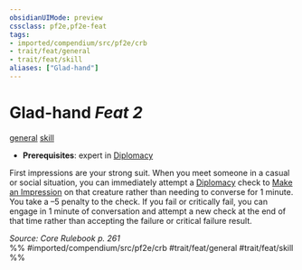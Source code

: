 ```yaml
---
obsidianUIMode: preview
cssclass: pf2e,pf2e-feat
tags:
- imported/compendium/src/pf2e/crb
- trait/feat/general
- trait/feat/skill
aliases: ["Glad-hand"]
---
```

# Glad-hand  *Feat 2*  
[general](general.md)  [skill](skill.md)  

- **Prerequisites**: expert in [Diplomacy](../skills.md#Diplomacy)

First impressions are your strong suit. When you meet someone in a casual or social situation, you can immediately attempt a [Diplomacy](../skills.md#Diplomacy) check to [Make an Impression](make-an-impression.md) on that creature rather than needing to converse for 1 minute. You take a –5 penalty to the check. If you fail or critically fail, you can engage in 1 minute of conversation and attempt a new check at the end of that time rather than accepting the failure or critical failure result.

*Source: Core Rulebook p. 261*  
%% #imported/compendium/src/pf2e/crb #trait/feat/general #trait/feat/skill %%